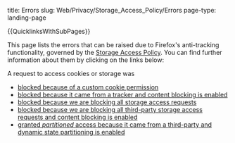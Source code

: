 
title: Errors
slug: Web/Privacy/Storage_Access_Policy/Errors
page-type: landing-page

{{QuicklinksWithSubPages}}

This page lists the errors that can be raised due to Firefox's anti-tracking functionality, governed by the [Storage Access Policy](/en-US/docs/Web/Privacy/Storage_Access_Policy). You can find further information about them by clicking on the links below:

A request to access cookies or storage was

- [blocked because of a custom cookie permission](/en-US/docs/Web/Privacy/Storage_access_policy/Errors/CookieBlockedByPermission)
- [blocked because it came from a tracker and content blocking is enabled](/en-US/docs/Web/Privacy/Storage_access_policy/Errors/CookieBlockedTracker)
- [blocked because we are blocking all storage access requests](/en-US/docs/Web/Privacy/Storage_access_policy/Errors/CookieBlockedAll)
- [blocked because we are blocking all third-party storage access requests and content blocking is enabled](/en-US/docs/Web/Privacy/Storage_access_policy/Errors/CookieBlockedForeign)
- [granted _partitioned_ access because it came from a third-party and dynamic state partitioning is enabled](/en-US/docs/Web/Privacy/Storage_access_policy/Errors/CookiePartitionedForeign)
